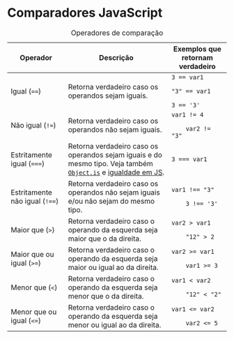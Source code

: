 # Comparadores JavaScript

<table class="standard-table">
 <caption>Operadores de comparação</caption>
 <thead>
  <tr>
   <th scope="col">Operador</th>
   <th scope="col">Descrição</th>
   <th scope="col">Exemplos que retornam verdadeiro</th>
  </tr>
 </thead>
 <tbody>
  <tr>
   <td>Igual (<code>==</code>)</td>
   <td>Retorna verdadeiro caso os operandos sejam iguais.</td>
   <td><code>3 == var1</code>
    <p><code>"3" == var1</code></p>
    <code>3 == '3'</code></td>
  </tr>
  <tr>
   <td>Não igual (<code>!=</code>)</td>
   <td>Retorna verdadeiro caso os operandos não sejam iguais.</td>
   <td><code>var1 != 4<br>
    var2 != "3"</code></td>
  </tr>
  <tr>
   <td>Estritamente igual (<code>===</code>)</td>
   <td>Retorna verdadeiro caso os operandos sejam iguais e do mesmo tipo. Veja também <a href="/pt-BR/docs/Web/JavaScript/Reference/Global_Objects/Object/is"><code>Object.is</code></a> e <a href="/pt-BR/docs/Web/JavaScript/Guide/Sameness">igualdade em JS</a>.</td>
   <td><code>3 === var1</code></td>
  </tr>
  <tr>
   <td>Estritamente não igual (<code>!==</code>)</td>
   <td>Retorna verdadeiro caso os operandos não sejam iguais e/ou não sejam do mesmo tipo.</td>
   <td><code>var1 !== "3"<br>
    3 !== '3'</code></td>
  </tr>
  <tr>
   <td>Maior que (<code>&gt;</code>)</td>
   <td>Retorna verdadeiro caso o operando da esquerda seja maior que o da direita.</td>
   <td><code>var2 &gt; var1<br>
    "12" &gt; 2</code></td>
  </tr>
  <tr>
   <td>Maior que ou igual (<code>&gt;=</code>)</td>
   <td>Retorna verdadeiro caso o operando da esquerda seja maior ou igual ao da direita.</td>
   <td><code>var2 &gt;= var1<br>
    var1 &gt;= 3</code></td>
  </tr>
  <tr>
   <td>Menor que (<code>&lt;</code>)</td>
   <td>Retorna verdadeiro caso o operando da esquerda seja menor que o da direita.</td>
   <td><code>var1 &lt; var2<br>
    "12" &lt; "2"</code></td>
  </tr>
  <tr>
   <td>Menor que ou igual (<code>&lt;=</code>)</td>
   <td>Retorna verdadeiro caso o operando da esquerda seja menor ou igual ao da direita.</td>
   <td><code>var1 &lt;= var2<br>
    var2 &lt;= 5</code></td>
  </tr>
 </tbody>
</table>